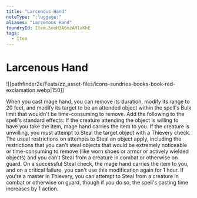 ```yaml
---
title: "Larcenous Hand"
noteType: ":luggage:"
aliases: "Larcenous Hand"
foundryId: Item.5eoH3A6mzAMlaKhE
tags:
  - Item
---
```


# Larcenous Hand
![[pathfinder2e/Feats/zz_asset-files/icons-sundries-books-book-red-exclamation.webp|150]]

When you cast mage hand, you can remove its duration, modify its range to 20 feet, and modify its target to be an attended object within the spell's Bulk limit that wouldn't be time-consuming to remove. Add the following to the spell's standard effects: If the creature attending the object is willing to have you take the item, mage hand carries the item to you. If the creature is unwilling, you must attempt to Steal the target object with a Thievery check. The usual restrictions on attempts to Steal an object apply, including the restrictions that you can't steal objects that would be extremely noticeable or time-consuming to remove (like worn shoes or armor or actively wielded objects) and you can't Steal from a creature in combat or otherwise on guard. On a successful Steal check, the mage hand carries the item to you, and on a critical failure, you can't use this modification again for 1 hour. If you're a master in Thievery, you can attempt to Steal from a creature in combat or otherwise on guard, though if you do so, the spell's casting time increases by 1 action.

